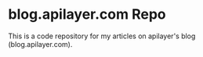 # blog.apilayer.com Repo
This is a code repository for my articles on apilayer's blog (blog.apilayer.com).
